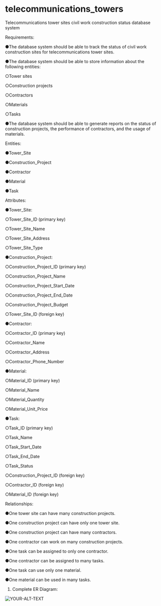 # telecommunications_towers
Telecommunications tower sites civil work construction status database system

Requirements:

●The database system should be able to track the status of civil work construction sites for telecommunications tower sites.

●The database system should be able to store information about the following entities:

○Tower sites

○Construction projects

○Contractors

○Materials

○Tasks

●The database system should be able to generate reports on the status of construction projects, the performance of contractors, and the usage of materials.

Entities:

●Tower_Site

●Construction_Project

●Contractor

●Material

●Task

Attributes:

●Tower_Site:

○Tower_Site_ID (primary key)

○Tower_Site_Name

○Tower_Site_Address

○Tower_Site_Type

●Construction_Project:

○Construction_Project_ID (primary key)

○Construction_Project_Name

○Construction_Project_Start_Date

○Construction_Project_End_Date

○Construction_Project_Budget

○Tower_Site_ID (foreign key)

●Contractor:

○Contractor_ID (primary key)

○Contractor_Name

○Contractor_Address

○Contractor_Phone_Number

●Material:

○Material_ID (primary key)

○Material_Name

○Material_Quantity

○Material_Unit_Price

●Task:

○Task_ID (primary key)

○Task_Name

○Task_Start_Date

○Task_End_Date

○Task_Status

○Construction_Project_ID (foreign key)

○Contractor_ID (foreign key)

○Material_ID (foreign key)

Relationships:

●One tower site can have many construction projects.

●One construction project can have only one tower site.

●One construction project can have many contractors.

●One contractor can work on many construction projects.

●One task can be assigned to only one contractor.

●One contractor can be assigned to many tasks.

●One task can use only one material.

●One material can be used in many tasks.

1. Complete ER Diagram:
<picture>
 <source media="(prefers-color-scheme: dark)" srcset=" Telecommunication_Status_V4.drawio">
 <source media="(prefers-color-scheme: light)" srcset=" Telecommunication_Status_V4.drawio">
 <img alt="YOUR-ALT-TEXT" src=" Telecommunication_Status_V4.drawio">
</picture>
